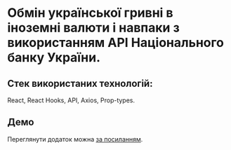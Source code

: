 # Обмін української гривні в іноземні валюти і навпаки з використанням API Національного банку України.
## Стек використаних технологій: 
React, 
React Hooks, 
API,
Axios, 
Prop-types.


## Демо
Переглянути додаток можна [за посиланням](https://goncharenko-au.github.io/converter/).



